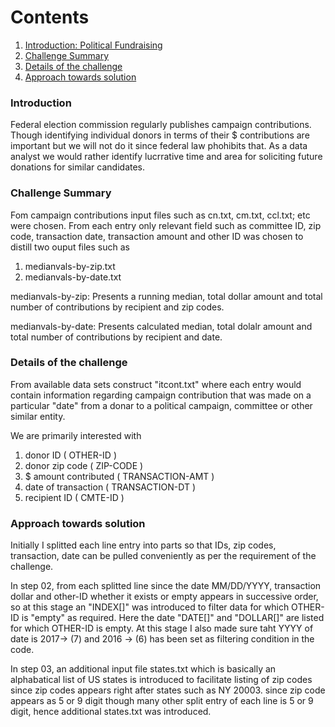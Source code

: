 # Contents
1. [Introduction: Political Fundraising](RAEDME.md#objective)
2. [Challenge Summary](README.md#challenge-summary)
3. [Details of the challenge](README.md#input-data)
4. [Approach towards solution](README.md#solution)


### Introduction
Federal election commission regularly publishes campaign contributions. Though identifying individual donors in terms of their $ contributions are important but we will not do it since federal law phohibits that. As a data analyst we would rather identify lucrrative time and area for soliciting future donations for similar candidates.  

### Challenge Summary
Fom campaign contributions input files such as  cn.txt, cm.txt, ccl.txt; etc were chosen. From each entry only relevant field such as committee ID, zip code, transaction date, transaction amount and other ID was chosen to distill two ouput files such as 

1. medianvals-by-zip.txt
2. medianvals-by-date.txt

medianvals-by-zip: Presents a running median, total dollar amount and total number of contributions by recipient and zip codes.

medianvals-by-date: Presents calculated median, total dolalr amount and total number of contributions by recipient and date.

### Details of the challenge
From available data sets construct "itcont.txt" where each entry would contain information regarding campaign contribution that was made on a particular "date" from a donar to a political campaign, committee or other similar entity. 

We are primarily interested with

1.  donor ID  ( OTHER-ID )
2. donor zip code  ( ZIP-CODE )
3. $ amount contributed ( TRANSACTION-AMT )
4. date of transaction ( TRANSACTION-DT )
5. recipient ID  ( CMTE-ID )

### Approach towards solution

Initially I splitted each line entry into parts so that IDs, zip codes, transaction, date can be pulled conveniently as per the requirement of the challenge.

In step 02, from each splitted line since the date MM/DD/YYYY, transaction dollar and other-ID whether it exists or empty appears 
in successive order, so at this stage an "INDEX[]" was introduced to filter data for which OTHER-ID is "empty" as required. Here the date 
"DATE[]" and "DOLLAR[]" are listed for which OTHER-ID is empty. At this stage I also made sure taht YYYY of date is 2017-> (7) and 2016 -> (6) has been set as filtering condition in the code.

In step 03, an additional input file states.txt which is basically an alphabatical list of US states is introduced to facilitate listing of zip codes since zip codes appears right after states such as NY 20003. since zip code appears as 5 or 9 digit though many other split entry of each line is 5 or 9 digit, hence additional states.txt was introduced. 

